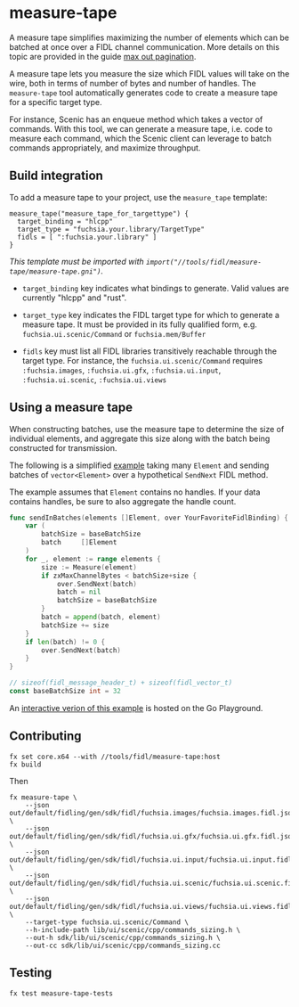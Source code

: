 # measure-tape

A measure tape simplifies maximizing the number of elements which can be batched
at once over a FIDL channel communication. More details on this topic are
provided in the guide [max out pagination].

A measure tape lets you measure the size which FIDL values will take on the
wire, both in terms of number of bytes and number of handles. The
`measure-tape` tool automatically generates code to create a measure tape for a
specific target type.

For instance, Scenic has an enqueue method which takes a vector of commands.
With this tool, we can generate a measure tape, i.e. code to measure each
command, which the Scenic client can leverage to batch commands appropriately,
and maximize throughput.

## Build integration

To add a measure tape to your project, use the `measure_tape` template:

```gn
measure_tape("measure_tape_for_targettype") {
  target_binding = "hlcpp"
  target_type = "fuchsia.your.library/TargetType"
  fidls = [ ":fuchsia.your.library" ]
}
```

_This template must be imported with
`import("//tools/fidl/measure-tape/measure-tape.gni")`._

 * `target_binding` key indicates what bindings to generate.
   Valid values are currently "hlcpp" and "rust".

 * `target_type` key indicates the FIDL target type for which to generate a
   measure tape. It must be provided in its fully qualified form, e.g.
   `fuchsia.ui.scenic/Command` or `fuchsia.mem/Buffer`

 * `fidls` key must list all FIDL libraries transitively reachable through the
   target type. For instance, the `fuchsia.ui.scenic/Command` requires
   `:fuchsia.images`, `:fuchsia.ui.gfx`, `:fuchsia.ui.input`,
   `:fuchsia.ui.scenic`, `:fuchsia.ui.views`

## Using a measure tape

When constructing batches, use the measure tape to determine the size of
individual elements, and aggregate this size along with the batch being
constructed for transmission.

The following is a simplified [example][go-example] taking many `Element` and
sending batches of `vector<Element>` over a hypothetical `SendNext` FIDL method.

The example assumes that `Element` contains no handles. If your data contains
handles, be sure to also aggregate the handle count.

```go
func sendInBatches(elements []Element, over YourFavoriteFidlBinding) {
	var (
		batchSize = baseBatchSize
		batch     []Element
	)
	for _, element := range elements {
		size := Measure(element)
		if zxMaxChannelBytes < batchSize+size {
			over.SendNext(batch)
			batch = nil
			batchSize = baseBatchSize
		}
		batch = append(batch, element)
		batchSize += size
	}
	if len(batch) != 0 {
		over.SendNext(batch)
	}
}

// sizeof(fidl_message_header_t) + sizeof(fidl_vector_t)
const baseBatchSize int = 32
```

An [interactive verion of this example][go-example] is hosted on the Go
Playground.

## Contributing

    fx set core.x64 --with //tools/fidl/measure-tape:host
    fx build

Then

    fx measure-tape \
        --json out/default/fidling/gen/sdk/fidl/fuchsia.images/fuchsia.images.fidl.json \
        --json out/default/fidling/gen/sdk/fidl/fuchsia.ui.gfx/fuchsia.ui.gfx.fidl.json \
        --json out/default/fidling/gen/sdk/fidl/fuchsia.ui.input/fuchsia.ui.input.fidl.json \
        --json out/default/fidling/gen/sdk/fidl/fuchsia.ui.scenic/fuchsia.ui.scenic.fidl.json \
        --json out/default/fidling/gen/sdk/fidl/fuchsia.ui.views/fuchsia.ui.views.fidl.json \
        --target-type fuchsia.ui.scenic/Command \
        --h-include-path lib/ui/scenic/cpp/commands_sizing.h \
        --out-h sdk/lib/ui/scenic/cpp/commands_sizing.h \
        --out-cc sdk/lib/ui/scenic/cpp/commands_sizing.cc

## Testing

```
fx test measure-tape-tests
```

<!-- xrefs -->
[max out pagination]: /docs/development/languages/fidl/guides/max-out-pagination.md
[go-example]: https://play.golang.org/p/KODYMAEg88L
